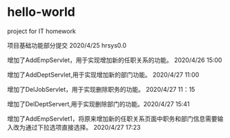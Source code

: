 # hello-world
project for IT homework

项目基础功能部分提交  2020/4/25 hrsys0.0

增加了AddEmpServlet，用于实现增加新的任职关系的功能。 2020/4/26 15:00

增加了AddDeptServlet,用于实现增加新的部门功能。 2020/4/27  11:00

增加了DelJobServlet，用于实现删除职务的功能。 2020/4/27  11：15

增加了DelDeptServert,用于实现删除部门的功能。2020/4/27 15:41

增加了AddEmpServlet1，将原来增加新的任职关系页面中职务和部门信息需要输入改为通过下拉选项直接选择。 2020/4/27 17:23
